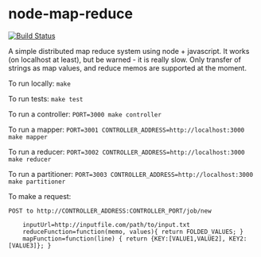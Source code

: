 # node-map-reduce

[![Build Status](https://travis-ci.org/andrewpmckenzie/node-map-reduce.svg?branch=master)](https://travis-ci.org/andrewpmckenzie/node-map-reduce)

A simple distributed map reduce system using node + javascript. It works (on localhost at least), but be warned -
it is really slow. Only transfer of strings as map values, and reduce memos are supported at the moment.

To run locally: `make`

To run tests: `make test`

To run a controller: `PORT=3000 make controller`

To run a mapper: `PORT=3001 CONTROLLER_ADDRESS=http://localhost:3000 make mapper`

To run a reducer: `PORT=3002 CONTROLLER_ADDRESS=http://localhost:3000 make reducer`

To run a partitioner: `PORT=3003 CONTROLLER_ADDRESS=http://localhost:3000 make partitioner`

To make a request:

    POST to http://CONTROLLER_ADDRESS:CONTROLLER_PORT/job/new

        inputUrl=http://inputfile.com/path/to/input.txt
        reduceFunction=function(memo, values){ return FOLDED_VALUES; }
        mapFunction=function(line) { return {KEY:[VALUE1,VALUE2], KEY2:[VALUE3]}; }
